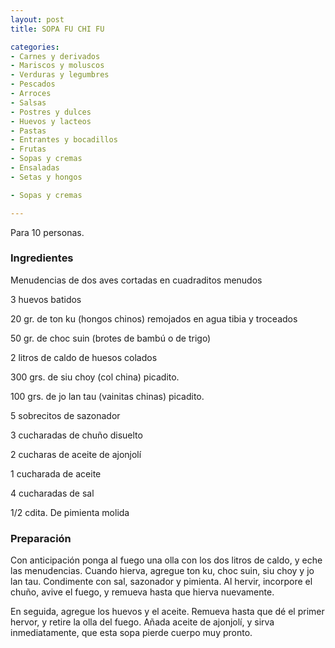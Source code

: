 ```yaml
---
layout: post
title: SOPA FU CHI FU

categories:
- Carnes y derivados
- Mariscos y moluscos
- Verduras y legumbres
- Pescados
- Arroces
- Salsas
- Postres y dulces
- Huevos y lacteos
- Pastas
- Entrantes y bocadillos
- Frutas
- Sopas y cremas
- Ensaladas
- Setas y hongos

- Sopas y cremas

---
```


Para 10 personas.

<h3>Ingredientes</h3>

Menudencias de dos aves cortadas en cuadraditos menudos

3 huevos batidos

20 gr. de ton ku (hongos chinos) remojados en agua tibia y troceados

50 gr. de choc suin (brotes de bambú o de trigo)

2 litros de caldo de huesos colados

300 grs. de siu choy (col china) picadito.

100 grs. de jo lan tau (vainitas chinas) picadito.

5 sobrecitos de sazonador

3 cucharadas de chuño disuelto

2 cucharas de aceite de ajonjolí

1 cucharada de aceite

4 cucharadas de sal

1/2 cdita. De pimienta molida

<h3>Preparación</h3>

Con anticipación ponga al fuego una olla con los dos litros de caldo, y eche las menudencias.  Cuando hierva, agregue ton ku, choc suin, siu choy y jo lan tau.  Condimente con sal, sazonador y pimienta.  Al hervir, incorpore el chuño, avive el fuego, y remueva hasta que hierva nuevamente.

En seguida, agregue los huevos y el aceite.  Remueva hasta que dé el primer hervor, y retire la olla del fuego.  Añada aceite de ajonjolí, y sirva inmediatamente, que esta sopa pierde cuerpo muy pronto.

